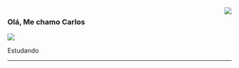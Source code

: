 <img align='right' src="https://github-readme-stats.vercel.app/api?username=CarlosMatias&show_icons=true&title_color=783c00&text_color=af552e&icon_color=783c00&bg_color=f8efd4&cache_seconds=2300">

### Olá, Me chamo **Carlos**

<img src="https://img.shields.io/static/v1?label=Overview&message=Matias,carlos&color=f8efd4&style=for-the-badge&logo=GitHub">

<p> Estudando</p>

<hr>

